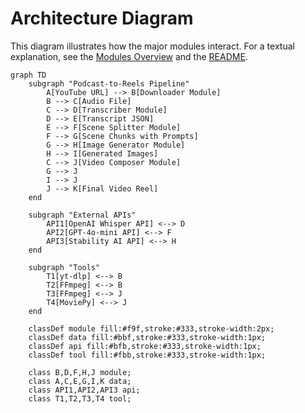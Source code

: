 # Architecture Diagram

This diagram illustrates how the major modules interact.  For a textual explanation, see the [Modules Overview](modules_overview.md) and the [README](../README.md).

```mermaid
graph TD
    subgraph "Podcast-to-Reels Pipeline"
        A[YouTube URL] --> B[Downloader Module]
        B --> C[Audio File]
        C --> D[Transcriber Module]
        D --> E[Transcript JSON]
        E --> F[Scene Splitter Module]
        F --> G[Scene Chunks with Prompts]
        G --> H[Image Generator Module]
        H --> I[Generated Images]
        C --> J[Video Composer Module]
        G --> J
        I --> J
        J --> K[Final Video Reel]
    end

    subgraph "External APIs"
        API1[OpenAI Whisper API] <--> D
        API2[GPT-4o-mini API] <--> F
        API3[Stability AI API] <--> H
    end

    subgraph "Tools"
        T1[yt-dlp] <--> B
        T2[FFmpeg] <--> B
        T3[FFmpeg] <--> J
        T4[MoviePy] <--> J
    end

    classDef module fill:#f9f,stroke:#333,stroke-width:2px;
    classDef data fill:#bbf,stroke:#333,stroke-width:1px;
    classDef api fill:#bfb,stroke:#333,stroke-width:1px;
    classDef tool fill:#fbb,stroke:#333,stroke-width:1px;
    
    class B,D,F,H,J module;
    class A,C,E,G,I,K data;
    class API1,API2,API3 api;
    class T1,T2,T3,T4 tool;
```
